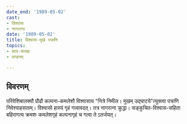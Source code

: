 ```yaml
---
date_end: '1989-05-02'
cast:
- विश्वासः
- नागरत्ना
date: '1989-05-02'
title: विश्वास-मुखे पत्राणि
topics:
- बाल-कलहः
- दण्डनम्

---
```


## विवरणम्
परिवेशिबालक्यौ प्रौढौ कल्पना-कमलेशौ विश्वासाय "नित्रे निमील। मुखम् उद्घाटये"त्युक्त्वा पत्राणि निवेश्याहसताम्। विश्वासो हास्यं गृहं गत्वावदत्। तत्र नागरत्ना क्रुद्धा। 
सङ्कुचित-विश्वास-सहिता बहिरागत्य क्रमशः कमलेशगृहं कल्पनागृहं च गत्वा ते ऽतर्जयत्।

